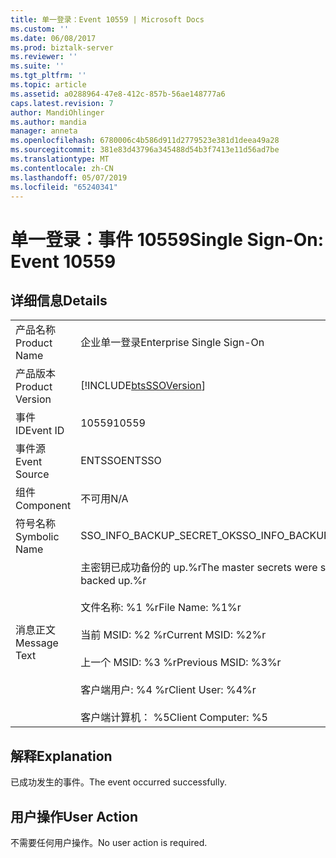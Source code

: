 ```yaml
---
title: 单一登录：Event 10559 | Microsoft Docs
ms.custom: ''
ms.date: 06/08/2017
ms.prod: biztalk-server
ms.reviewer: ''
ms.suite: ''
ms.tgt_pltfrm: ''
ms.topic: article
ms.assetid: a0288964-47e8-412c-857b-56ae148777a6
caps.latest.revision: 7
author: MandiOhlinger
ms.author: mandia
manager: anneta
ms.openlocfilehash: 6780006c4b586d911d2779523e381d1deea49a28
ms.sourcegitcommit: 381e83d43796a345488d54b3f7413e11d56ad7be
ms.translationtype: MT
ms.contentlocale: zh-CN
ms.lasthandoff: 05/07/2019
ms.locfileid: "65240341"
---
```

# <a name="single-sign-on-event-10559"></a><span data-ttu-id="c6a02-102">单一登录：事件 10559</span><span class="sxs-lookup"><span data-stu-id="c6a02-102">Single Sign-On: Event 10559</span></span>
## <a name="details"></a><span data-ttu-id="c6a02-103">详细信息</span><span class="sxs-lookup"><span data-stu-id="c6a02-103">Details</span></span>  
  
|                 |                                                                                                                                                                                                            |
|-----------------|------------------------------------------------------------------------------------------------------------------------------------------------------------------------------------------------------------|
|  <span data-ttu-id="c6a02-104">产品名称</span><span class="sxs-lookup"><span data-stu-id="c6a02-104">Product Name</span></span>   |                                                                                         <span data-ttu-id="c6a02-105">企业单一登录</span><span class="sxs-lookup"><span data-stu-id="c6a02-105">Enterprise Single Sign-On</span></span>                                                                                          |
| <span data-ttu-id="c6a02-106">产品版本</span><span class="sxs-lookup"><span data-stu-id="c6a02-106">Product Version</span></span> |                                                                         [!INCLUDE[btsSSOVersion](../includes/btsssoversion-md.md)]                                                                         |
|    <span data-ttu-id="c6a02-107">事件 ID</span><span class="sxs-lookup"><span data-stu-id="c6a02-107">Event ID</span></span>     |                                                                                                   <span data-ttu-id="c6a02-108">10559</span><span class="sxs-lookup"><span data-stu-id="c6a02-108">10559</span></span>                                                                                                    |
|  <span data-ttu-id="c6a02-109">事件源</span><span class="sxs-lookup"><span data-stu-id="c6a02-109">Event Source</span></span>   |                                                                                                   <span data-ttu-id="c6a02-110">ENTSSO</span><span class="sxs-lookup"><span data-stu-id="c6a02-110">ENTSSO</span></span>                                                                                                   |
|    <span data-ttu-id="c6a02-111">组件</span><span class="sxs-lookup"><span data-stu-id="c6a02-111">Component</span></span>    |                                                                                                    <span data-ttu-id="c6a02-112">不可用</span><span class="sxs-lookup"><span data-stu-id="c6a02-112">N/A</span></span>                                                                                                     |
|  <span data-ttu-id="c6a02-113">符号名称</span><span class="sxs-lookup"><span data-stu-id="c6a02-113">Symbolic Name</span></span>  |                                                                                         <span data-ttu-id="c6a02-114">SSO_INFO_BACKUP_SECRET_OK</span><span class="sxs-lookup"><span data-stu-id="c6a02-114">SSO_INFO_BACKUP_SECRET_OK</span></span>                                                                                          |
|  <span data-ttu-id="c6a02-115">消息正文</span><span class="sxs-lookup"><span data-stu-id="c6a02-115">Message Text</span></span>   | <span data-ttu-id="c6a02-116">主密钥已成功备份的 up.%r</span><span class="sxs-lookup"><span data-stu-id="c6a02-116">The master secrets were successfully backed up.%r</span></span><br /><br /> <span data-ttu-id="c6a02-117">文件名称: %1 %r</span><span class="sxs-lookup"><span data-stu-id="c6a02-117">File Name: %1%r</span></span><br /><br /> <span data-ttu-id="c6a02-118">当前 MSID: %2 %r</span><span class="sxs-lookup"><span data-stu-id="c6a02-118">Current MSID: %2%r</span></span><br /><br /> <span data-ttu-id="c6a02-119">上一个 MSID: %3 %r</span><span class="sxs-lookup"><span data-stu-id="c6a02-119">Previous MSID: %3%r</span></span><br /><br /> <span data-ttu-id="c6a02-120">客户端用户: %4 %r</span><span class="sxs-lookup"><span data-stu-id="c6a02-120">Client User: %4%r</span></span><br /><br /> <span data-ttu-id="c6a02-121">客户端计算机： %5</span><span class="sxs-lookup"><span data-stu-id="c6a02-121">Client Computer: %5</span></span> |
  
## <a name="explanation"></a><span data-ttu-id="c6a02-122">解释</span><span class="sxs-lookup"><span data-stu-id="c6a02-122">Explanation</span></span>  
 <span data-ttu-id="c6a02-123">已成功发生的事件。</span><span class="sxs-lookup"><span data-stu-id="c6a02-123">The event occurred successfully.</span></span>  
  
## <a name="user-action"></a><span data-ttu-id="c6a02-124">用户操作</span><span class="sxs-lookup"><span data-stu-id="c6a02-124">User Action</span></span>  
 <span data-ttu-id="c6a02-125">不需要任何用户操作。</span><span class="sxs-lookup"><span data-stu-id="c6a02-125">No user action is required.</span></span>